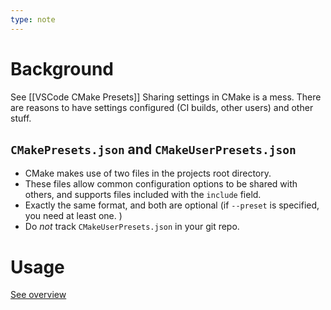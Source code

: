 ```yaml
---
type: note
---
```

# Background
See [[VSCode CMake Presets]]
Sharing settings in CMake is a mess. There are reasons to have settings configured (CI builds, other users) and other stuff.

## `CMakePresets.json` and `CMakeUserPresets.json`
- CMake makes use of two files in the projects root directory. 
- These files allow common configuration options to be shared with others, and supports files included with the `include` field. 
- Exactly the same format, and both are optional (if `--preset` is specified, you need at least one. )
- Do *not* track `CMakeUserPresets.json` in your git repo. 


# Usage
[See overview](https://cmake.org/cmake/help/latest/manual/cmake-presets.7.html)